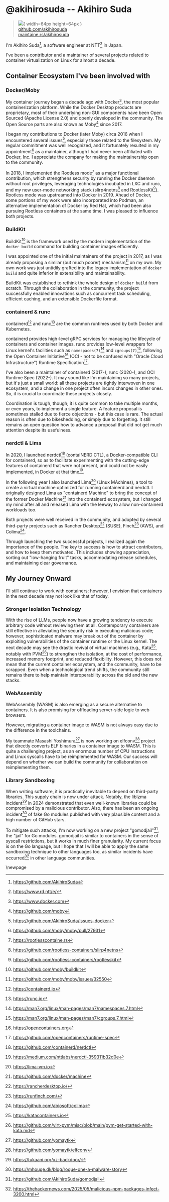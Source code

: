 # @akihirosuda -- Akihiro Suda

> ![](https://i0.wp.com/github.com/akihirosuda.png?resize=200%2C200&ssl=1){ width=64px height=64px }  
> [github.com/akihirosuda](https://github.com/akihirosuda)  
> [maintaine.rs/akihirosuda](https://maintaine.rs/akihirosuda)

I'm Akihiro Suda[^212], a software engineer at NTT[^213] in Japan.

I've been a contributor and a maintainer of several projects related to container virtualization on Linux for almost a decade.

## Container Ecosystem I've been involved with

### Docker/Moby

My container journey began a decade ago with Docker[^214], the most popular containerization platform.
While the Docker Desktop products are proprietary, most of their underlying non-GUI components have been Open Sourced (Apache License 2.0) and openly developed in the community.
The Open Source parts are also known as Moby[^215] since 2017.

I began my contributions to Docker (later Moby) circa 2016 when I encountered several issues[^216], especially those related to the filesystem.
My regular commitment was well recognized, and it fortunately resulted in my appointment[^217] as a maintainer, although I had never been affiliated with Docker, Inc.
I appreciate the company for making the maintainership open to the community.

In 2018, I implemented the Rootless mode[^218] as a major functional contribution, which strengthens security by running the Docker daemon without root privileges, leveraging technologies incubated in LXC and runc, and my new user-mode networking stack (slirp4netns[^219] and RootlessKit[^220]).
Rootless mode was upstreamed into Docker in 2019.
Ahead of Docker, some portions of my work were also incorporated into Podman, an alternative implementation of Docker by Red Hat, which had been also pursuing Rootless containers at the same time.
I was pleased to influence both projects.

### BuildKit

BuildKit[^221] is the framework used by the modern implementation of the `docker build` command for building container images efficiently.

I was appointed one of the initial maintainers of the project in 2017, as I was already proposing a similar (but much poorer) mechanism[^222] on my own.
My own work was just untidily grafted into the legacy implementation of `docker build` and quite inferior in extensibility and maintainability.

BuildKit was established to rethink the whole design of `docker build` from scratch.
Through the collaboration in the community, the project successfully enabled innovations such as concurrent task scheduling, efficient caching, and an extensible Dockerfile format.

### containerd & runc

containerd[^223] and runc[^224] are the common runtimes used by both Docker and Kubernetes.

containerd provides high-level gRPC services for managing the lifecycle of containers and container images.
runc provides low-level wrappers for Linux kernel's facilities such as `namespaces(7)`[^225] and `cgroups(7)`[^226], following the Open Container Initiative[^227] (OCI - not to be confused with "Oracle Cloud Infrastructure") Runtime Specification[^228].

I've also been a maintainer of containerd (2017-), runc (2020-), and OCI Runtime Spec (2022-).
It may sound like I'm maintaining so many projects, but it's just a small world: all these projects are tightly interwoven in one ecosystem, and a change in one project often incurs changes in other ones.
So, it is crucial to coordinate these projects closely.

Coordination is tough, though; it is quite common to take multiple months, or even years, to implement a single feature.
A feature proposal is sometimes stalled due to fierce objections - but this case is rare.
The actual reason is often due to bikeshedding, or simply due to forgetting.
It still remains an open question how to advance a proposal that did not get much attention despite its usefulness.

### nerdctl & Lima

In 2020, I launched nerdctl[^229] (contaiNERD CTL), a Docker-compatible CLI for containerd, so as to facilitate experimenting with the cutting-edge features of containerd that were not present, and could not be easily implemented, in Docker at that time[^230].

In the following year I also launched Lima[^231] (LInux MAchines), a tool to create a virtual machine optimized for running containerd and nerdctl.
I originally designed Lima as "containerd Machine" to bring the concept of the former Docker Machine[^232] into the containerd ecosystem, but I changed my mind after all and released Lima with the leeway to allow non-containerd workloads too.

Both projects were well received in the community, and adopted by several third-party projects such as Rancher Desktop[^233] (SUSE), Finch[^234] (AWS), and Colima[^235].

Through launching the two successful projects, I realized again the importance of the people.
The key to success is how to attract contributors, and how to keep them motivated.
This includes showing appreciation, sorting out "low-hanging fruit" tasks, accommodating release schedules, and maintaining clear governance.

## My Journey Onward

I'll still continue to work with containers; however, I envision that containers in the next decade may not look like that of today.

### Stronger Isolation Technology

With the rise of LLMs, people now have a growing tendency to execute arbitrary code without reviewing them at all.
Contemporary containers are still effective in alleviating the security risk in executing malicious code; however, sophisticated malware may break out of the container by exploiting vulnerabilities of the container runtime or the Linux kernel.
The next decade may see the drastic revival of virtual machines (e.g., Kata[^236], notably with PVM[^237]) to strengthen the isolation, at the cost of performance, increased memory footprint, and reduced flexibility.
However, this does not mean that the current container ecosystem, and the community, have to be scrapped.
Even when a technological trend shifts, the community still remains there to help maintain interoperability across the old and the new stacks.

### WebAssembly

WebAssembly (WASM) is also emerging as a secure alternative to containers. It is also promising for offloading server-side logic to web browsers.

However, migrating a container image to WASM is not always easy due to the difference in the toolchains.

My teammate Masashi Yoshimura[^238] is now working on elfconv[^239] project that directly converts ELF binaries in a container image to WASM.
This is quite a challenging project, as an enormous number of CPU instructions and Linux syscalls have to be reimplemented for WASM.
Our success will depend on whether we can build the community for collaboration on reimplementing them.

### Library Sandboxing

When writing software, it is practically inevitable to depend on third-party libraries.
This supply chain is now under attack.
Notably, the liblzma incident[^240] in 2024 demonstrated that even well-known libraries could be compromised by a malicious contributor.
Also, there has been an ongoing incident[^241] of fake Go modules published with very plausible content and a high number of GitHub stars.

To mitigate such attacks, I'm now working on a new project "gomodjail"[^242], the "jail" for Go modules.
gomodjail is similar to containers in the sense of syscall restrictions, but it works in much finer granularity.
My current focus is on the Go language, but I hope that I will be able to apply the same sandboxing technique to other languages too, as similar incidents have occurred[^243] in other language communities.

\newpage


[^212]: https://github.com/AkihiroSuda
[^213]: https://www.rd.ntt/e/
[^214]: https://www.docker.com
[^215]: https://github.com/moby
[^216]: https://github.com/AkihiroSuda/issues-docker
[^217]: https://github.com/moby/moby/pull/27931
[^218]: https://rootlesscontaine.rs
[^219]: https://github.com/rootless-containers/slirp4netns
[^220]: https://github.com/rootless-containers/rootlesskit
[^221]: https://github.com/moby/buildkit
[^222]: https://github.com/moby/moby/issues/32550
[^223]: https://containerd.io
[^224]: https://runc.io
[^225]: https://man7.org/linux/man-pages/man7/namespaces.7.html
[^226]: https://man7.org/linux/man-pages/man7/cgroups.7.html
[^227]: https://opencontainers.org
[^228]: https://github.com/opencontainers/runtime-spec
[^229]: https://github.com/containerd/nerdctl
[^230]: https://medium.com/nttlabs/nerdctl-359311b32d0e
[^231]: https://lima-vm.io
[^232]: https://github.com/docker/machine
[^233]: https://rancherdesktop.io/
[^234]: https://runfinch.com/
[^235]: https://github.com/abiosoft/colima
[^236]: https://katacontainers.io
[^237]: https://github.com/virt-pvm/misc/blob/main/pvm-get-started-with-kata.md
[^238]: https://github.com/yomaytk
[^239]: https://github.com/yomaytk/elfconv
[^240]: https://tukaani.org/xz-backdoor/
[^241]: https://mhouge.dk/blog/rogue-one-a-malware-story
[^242]: https://github.com/AkihiroSuda/gomodjail
[^243]: https://thehackernews.com/2025/05/malicious-npm-packages-infect-3200.html
